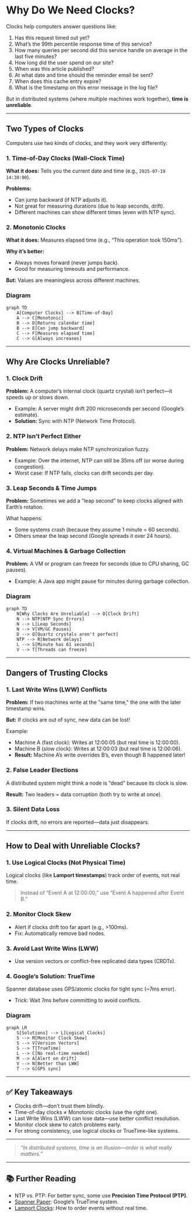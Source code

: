 <!---
title: "Troubles with Clocks in Distributed Systems"
description: "This blog discusses the challenges of clock synchronization in distributed systems, including issues with time-of-day clocks, monotonic clocks, and the dangers of trusting clocks for operations like leader elections and data consistency."
tags: [
  "Distributed Systems",
  "Clock Synchronization",
  "Time-of-Day Clocks",
  "Monotonic Clocks",
  "Leader Elections",
  "Data Consistency"
],
references: [{
  title: "Designing Data-Intensive Applications",
  authors: ["Martin Kleppmann"],
  publisher: "O'Reilly Media",
  year: 2017,
  url: "https://dataintensive.net/"
}].
author: "Avinash Gurugubelli"
--->

# Why Do We Need Clocks?

Clocks help computers answer questions like:

1. Has this request timed out yet?
2. What’s the 99th percentile response time of this service?
3. How many queries per second did this service handle on average in the last five minutes?
4. How long did the user spend on our site?
5. When was this article published?
6. At what date and time should the reminder email be sent?
7. When does this cache entry expire?
8. What is the timestamp on this error message in the log file?

But in distributed systems (where multiple machines work together), **time is unreliable**.

---

## Two Types of Clocks

Computers use two kinds of clocks, and they work very differently:

### 1. Time-of-Day Clocks (Wall-Clock Time)

**What it does:** Tells you the current date and time (e.g., `2025-07-19 14:30:00`).

**Problems:**

- Can jump backward (if NTP adjusts it).
- Not great for measuring durations (due to leap seconds, drift).
- Different machines can show different times (even with NTP sync).

### 2. Monotonic Clocks

**What it does:** Measures elapsed time (e.g., “This operation took 150ms”).

**Why it’s better:**

- Always moves forward (never jumps back).
- Good for measuring timeouts and performance.

**But:** Values are meaningless across different machines.

### Diagram

```mermaid
graph TD
    A[Computer Clocks] --> B[Time-of-Day]
    A --> C[Monotonic]
    B --> D[Returns calendar time]
    B --> E[Can jump backward]
    C --> F[Measures elapsed time]
    C --> G[Always increases]
```

---

## Why Are Clocks Unreliable?

### 1. Clock Drift

**Problem:** A computer’s internal clock (quartz crystal) isn’t perfect—it speeds up or slows down.

- Example: A server might drift 200 microseconds per second (Google’s estimate).
- **Solution:** Sync with NTP (Network Time Protocol).

### 2. NTP Isn’t Perfect Either

**Problem:** Network delays make NTP synchronization fuzzy.

- Example: Over the internet, NTP can still be 35ms off (or worse during congestion).
- Worst case: If NTP fails, clocks can drift seconds per day.

### 3. Leap Seconds & Time Jumps

**Problem:** Sometimes we add a "leap second" to keep clocks aligned with Earth’s rotation.

What happens:

- Some systems crash (because they assume 1 minute = 60 seconds).
- Others smear the leap second (Google spreads it over 24 hours).

### 4. Virtual Machines & Garbage Collection

**Problem:** A VM or program can freeze for seconds (due to CPU sharing, GC pauses).

- Example: A Java app might pause for minutes during garbage collection.

### Diagram

```mermaid
graph TD
    N[Why Clocks Are Unreliable] --> D[Clock Drift]
    N --> NTP[NTP Sync Errors]
    N --> L[Leap Seconds]
    N --> V[VM/GC Pauses]
    D --> Q[Quartz crystals aren't perfect]
    NTP --> R[Network delays]
    L --> S[Minute has 61 seconds]
    V --> T[Threads can freeze]
```

---

## Dangers of Trusting Clocks

### 1. Last Write Wins (LWW) Conflicts

**Problem:** If two machines write at the "same time," the one with the later timestamp wins.

**But:** If clocks are out of sync, new data can be lost!

Example:

- Machine A (fast clock): Writes at 12:00:05 (but real time is 12:00:00).
- Machine B (slow clock): Writes at 12:00:03 (but real time is 12:00:06).
- **Result:** Machine A’s write overrides B’s, even though B happened later!

### 2. False Leader Elections

A distributed system might think a node is "dead" because its clock is slow.

**Result:** Two leaders = data corruption (both try to write at once).

### 3. Silent Data Loss

If clocks drift, no errors are reported—data just disappears.

---

## How to Deal with Unreliable Clocks?

### 1. Use Logical Clocks (Not Physical Time)

Logical clocks (like **Lamport timestamps**) track order of events, not real time.

> Instead of “Event A at 12:00:00,” use “Event A happened after Event B.”

### 2. Monitor Clock Skew

- Alert if clocks drift too far apart (e.g., >100ms).
- Fix: Automatically remove bad nodes.

### 3. Avoid Last Write Wins (LWW)

- Use version vectors or conflict-free replicated data types (CRDTs).

### 4. Google’s Solution: TrueTime

Spanner database uses GPS/atomic clocks for tight sync (~7ms error).

- Trick: Wait 7ms before committing to avoid conflicts.

### Diagram

```mermaid
graph LR
    S[Solutions] --> L[Logical Clocks]
    S --> M[Monitor Clock Skew]
    S --> V[Version Vectors]
    S --> T[TrueTime]
    L --> C[No real-time needed]
    M --> A[Alert on drift]
    V --> N[Better than LWW]
    T --> G[GPS sync]
```

---

## ✅ Key Takeaways

- Clocks drift—don’t trust them blindly.
- Time-of-day clocks ≠ Monotonic clocks (use the right one).
- Last Write Wins (LWW) can lose data—use better conflict resolution.
- Monitor clock skew to catch problems early.
- For strong consistency, use logical clocks or TrueTime-like systems.

---

> _“In distributed systems, time is an illusion—order is what really matters.”_

---

## 📚 Further Reading

- NTP vs. PTP: For better sync, some use **Precision Time Protocol (PTP)**.
- [Spanner Paper](https://research.google/pubs/pub39966/): Google’s TrueTime system.
- [Lamport Clocks](https://lamport.azurewebsites.net/pubs/time-clocks.pdf): How to order events without real time.
